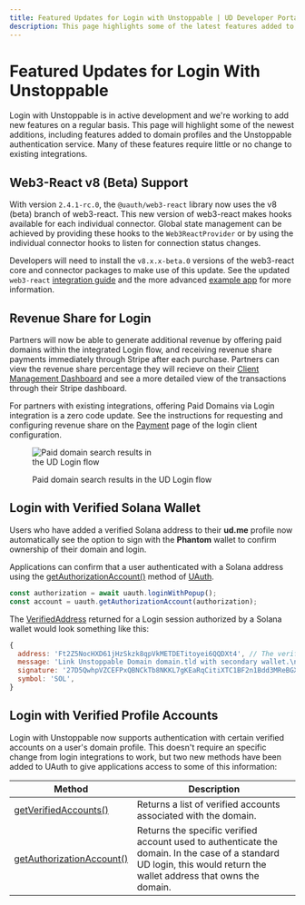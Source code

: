 ```yaml
---
title: Featured Updates for Login with Unstoppable | UD Developer Portal
description: This page highlights some of the latest features added to Unstoppable login and identity.
---
```


# Featured Updates for Login With Unstoppable

Login with Unstoppable is in active development and we're working to add new features on a regular basis. This page will highlight some of the newest additions, including features added to domain profiles and the Unstoppable authentication service. Many of these features require little or no change to existing integrations.

## Web3-React v8 (Beta) Support

With version `2.4.1-rc.0`, the `@uauth/web3-react` library now uses the v8 (beta) branch of web3-react. This new version of web3-react makes hooks available for each individual connector. Global state management can be achieved by providing these hooks to the `Web3ReactProvider` or by using the individual connector hooks to listen for connection status changes.

Developers will need to install the `v8.x.x-beta.0` versions of the web3-react core and connector packages to make use of this update. See the updated `web3-react` [integration guide](../login-integration-guides/web3-react-guide) and the more advanced [example app](https://github.com/unstoppabledomains/uauth/blob/main/examples/web3-react/) for more information.

## Revenue Share for Login

Partners will now be able to generate additional revenue by offering paid domains within the integrated Login flow, and receiving revenue share payments immediately through Stripe after each purchase. Partners can view the revenue share percentage they will recieve on their [Client Management Dashboard](https://dashboard.auth.unstoppabledomains.com) and see a more detailed view of the transactions through their Stripe dashboard.

For partners with existing integrations, offering Paid Domains via Login integration is a zero code update. See the instructions for requesting and configuring revenue share on the [Payment](../login-integration-guides/login-client-configuration#payment) page of the login client configuration.

<figure>
<div style="width:50%;">

![Paid domain search results in the UD Login flow](../images/login-paid-domain-search.png)

</div>
<figcaption>Paid domain search results in the UD Login flow</figcaption>
</figure>


## Login with Verified Solana Wallet

Users who have added a verified Solana address to their **ud.me** profile now automatically see the option to sign with the **Phantom** wallet to confirm ownership of their domain and login.

Applications can confirm that a user authenticated with a Solana address using the [getAuthorizationAccount()](../libraries/uauth-js#getauthorizationaccount) method of [UAuth](../libraries/uauth-js). 

```javascript
const authorization = await uauth.loginWithPopup();
const account = uauth.getAuthorizationAccount(authorization);
```

The [VerifiedAddress](../libraries/uauth-js#verifiedaddress) returned for a Login session authorized by a Solana wallet would look something like this:

```javascript
{
  address: 'Ft2Z5NocHXD61jHzSkzk8qpVkMETDETitoyei6QQDXt4', // The verified solana address
  message: 'Link Unstoppable Domain domain.tld with secondary wallet.\n    \n    {\n  "domain": "domain.tld",\n  "currency": "SOL",\n  "wallet": "Ft2Z5NocHXD61jHzSkzk8qpVkMETDETitoyei6QQDXt4"\n}',
  signature: '27D5QwhpVZCEFPxQBNCkTb8NKKL7gKEaRqCitiXTC1BF2n1Bdd3MReBGXaE2yi1Cz683hDchvEBuTXaHTVbc83q',
  symbol: 'SOL',
}
```

## Login with Verified Profile Accounts

Login with Unstoppable now supports authentication with certain verified accounts on a user's domain profile. This doesn't require an specific change from login integrations to work, but two new methods have been added to UAuth to give applications access to some of this information:

| Method | Description |
| ------ | ----------- |
| [getVerifiedAccounts()](../libraries/uauth-js#getverifiedaccounts) | Returns a list of verified accounts associated with the domain. |
| [getAuthorizationAccount()](../libraries/uauth-js#getauthorizationaccount) | Returns the specific verified account used to authenticate the domain. In the case of a standard UD login, this would return the wallet address that owns the domain. |
